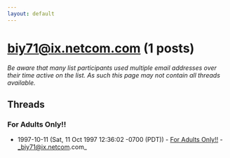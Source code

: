 ```yaml
---
layout: default
---
```


# biy71@ix.netcom.com (1 posts)

_Be aware that many list participants used multiple email addresses over their time active on the list. As such this page may not contain all threads available._

## Threads

### For Adults Only!!
+ 1997-10-11 (Sat, 11 Oct 1997 12:36:02 -0700 (PDT)) - [For Adults Only!!](/archive/1997/10/5530e7244084d06e59c3742533ccd4f68e65be555defbc53d875165fb276fc3e) - _biy71@ix.netcom.com_


